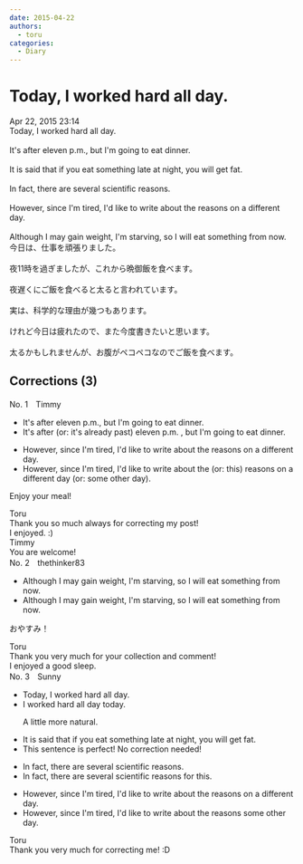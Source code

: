 ```yaml
---
date: 2015-04-22
authors:
  - toru
categories:
  - Diary
---
```


<h1 id="subject_show">Today, I worked hard all day.</h1>
<div class="date">Apr 22, 2015 23:14</div>
<div id="post"><div id="body_show_ori">
Today, I worked hard all day.<br/><br/> It's after eleven p.m., but I'm going to eat dinner.<br/><br/>It is said that if you eat something late at night, you will get fat.<br/><br/>In fact, there are several scientific reasons.<br/><br/>However, since I'm tired, I'd like to write about the reasons on a different day.<br/><br/>Although I may gain weight, I'm starving, so I will eat something from now.
</div></div>

<!-- more -->

<div id="post_ja"><div id="body_show_mo">
今日は、仕事を頑張りました。<br/><br/>夜11時を過ぎましたが、これから晩御飯を食べます。<br/><br/>夜遅くにご飯を食べると太ると言われています。<br/><br/>実は、科学的な理由が幾つもあります。<br/><br/>けれど今日は疲れたので、また今度書きたいと思います。<br/><br/>太るかもしれませんが、お腹がペコペコなのでご飯を食べます。
</div></div>

## Corrections (3)
<div id="block"><div class="first_name"> No. 1　<span class="just_name">Timmy</span></div><div id="block2">
<ul class="correction_field">
<li class="incorrect">It's after eleven p.m., but I'm going to eat dinner.</li>
<li class="corrected correct">
It's after (or: <span class="f_blue">it's already past</span>) eleven p.m. , but I'm going to eat dinner.
</li>
</ul>
<ul class="correction_field">
<li class="incorrect">However, since I'm tired, I'd like to write about the reasons on a different day.</li>
<li class="corrected correct">
However, since I'm tired, I'd like to write about the (or: <span class="f_blue">this</span>) reasons on a different day (or: <span class="f_blue">some other day</span>).
</li>
</ul>
<p class="comment_small">
 Enjoy your meal!
</p>

</div><div class="name"><span class="just_name">Toru</span><br>
Thank you so much always for correcting my post!<br/>I enjoyed. :)
</div>
<div class="name"><span class="just_name">Timmy</span><br>
You are welcome!
</div>
</div>
<div id="block"><div class="first_name"> No. 2　<span class="just_name">thethinker83</span></div><div id="block2">
<ul class="correction_field">
<li class="incorrect">Although I may gain weight, I'm starving, so I will eat something from now.</li>
<li class="corrected correct">
Although I may gain weight, I'm starving, so I will eat something <span class="f_gray"><span class="sline">from </span></span>now.
</li>
</ul>
<p class="comment_small">
 おやすみ！
</p>

</div><div class="name"><span class="just_name">Toru</span><br>
Thank you very much for your collection and comment!<br/>I enjoyed a good sleep.
</div>
</div>
<div id="block"><div class="first_name"> No. 3　<span class="just_name">Sunny</span></div><div id="block2">
<ul class="correction_field">
<li class="incorrect">Today, I worked hard all day.</li>
<li class="corrected correct">
I worked hard all day today.
<p class="correction_comment">A little more natural.</p>
</li>
</ul>
<ul class="correction_field">
<li class="incorrect">It is said that if you eat something late at night, you will get fat.</li>
<li class="corrected perfect">This sentence is perfect! No correction needed!</li>
</ul>
<ul class="correction_field">
<li class="incorrect">In fact, there are several scientific reasons.</li>
<li class="corrected correct">
In fact, there are several scientific reasons for this.
</li>
</ul>
<ul class="correction_field">
<li class="incorrect">However, since I'm tired, I'd like to write about the reasons on a different day.</li>
<li class="corrected correct">
However, since I'm tired, I'd like to write about the reasons some other day.
</li>
</ul>
</div><div class="name"><span class="just_name">Toru</span><br>
Thank you very much for correcting me! :D
</div>
</div>
